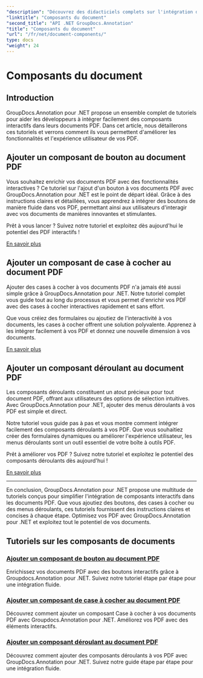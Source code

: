 ```yaml
---
"description": "Découvrez des didacticiels complets sur l'intégration de composants interactifs tels que des boutons, des cases à cocher et des listes déroulantes dans des documents PDF à l'aide de GroupDocs.Annotation .NET."
"linktitle": "Composants du document"
"second_title": "API .NET GroupDocs.Annotation"
"title": "Composants du document"
"url": "/fr/net/document-components/"
type: docs
"weight": 24
---
```


# Composants du document

## Introduction

GroupDocs.Annotation pour .NET propose un ensemble complet de tutoriels pour aider les développeurs à intégrer facilement des composants interactifs dans leurs documents PDF. Dans cet article, nous détaillerons ces tutoriels et verrons comment ils vous permettent d'améliorer les fonctionnalités et l'expérience utilisateur de vos PDF.

## Ajouter un composant de bouton au document PDF

Vous souhaitez enrichir vos documents PDF avec des fonctionnalités interactives ? Ce tutoriel sur l'ajout d'un bouton à vos documents PDF avec GroupDocs.Annotation pour .NET est le point de départ idéal. Grâce à des instructions claires et détaillées, vous apprendrez à intégrer des boutons de manière fluide dans vos PDF, permettant ainsi aux utilisateurs d'interagir avec vos documents de manières innovantes et stimulantes.

Prêt à vous lancer ? Suivez notre tutoriel et exploitez dès aujourd'hui le potentiel des PDF interactifs !

[En savoir plus](./add-button-component-to-pdf/)

## Ajouter un composant de case à cocher au document PDF

Ajouter des cases à cocher à vos documents PDF n'a jamais été aussi simple grâce à GroupDocs.Annotation pour .NET. Notre tutoriel complet vous guide tout au long du processus et vous permet d'enrichir vos PDF avec des cases à cocher interactives rapidement et sans effort.

Que vous créiez des formulaires ou ajoutiez de l'interactivité à vos documents, les cases à cocher offrent une solution polyvalente. Apprenez à les intégrer facilement à vos PDF et donnez une nouvelle dimension à vos documents.

[En savoir plus](./add-checkbox-component-to-pdf/)

## Ajouter un composant déroulant au document PDF

Les composants déroulants constituent un atout précieux pour tout document PDF, offrant aux utilisateurs des options de sélection intuitives. Avec GroupDocs.Annotation pour .NET, ajouter des menus déroulants à vos PDF est simple et direct.

Notre tutoriel vous guide pas à pas et vous montre comment intégrer facilement des composants déroulants à vos PDF. Que vous souhaitiez créer des formulaires dynamiques ou améliorer l'expérience utilisateur, les menus déroulants sont un outil essentiel de votre boîte à outils PDF.

Prêt à améliorer vos PDF ? Suivez notre tutoriel et exploitez le potentiel des composants déroulants dès aujourd'hui !

[En savoir plus](./add-dropdown-component-to-pdf/)

---

En conclusion, GroupDocs.Annotation pour .NET propose une multitude de tutoriels conçus pour simplifier l'intégration de composants interactifs dans les documents PDF. Que vous ajoutiez des boutons, des cases à cocher ou des menus déroulants, ces tutoriels fournissent des instructions claires et concises à chaque étape. Optimisez vos PDF avec GroupDocs.Annotation pour .NET et exploitez tout le potentiel de vos documents.
## Tutoriels sur les composants de documents
### [Ajouter un composant de bouton au document PDF](./add-button-component-to-pdf/)
Enrichissez vos documents PDF avec des boutons interactifs grâce à Groupdocs.Annotation pour .NET. Suivez notre tutoriel étape par étape pour une intégration fluide.
### [Ajouter un composant de case à cocher au document PDF](./add-checkbox-component-to-pdf/)
Découvrez comment ajouter un composant Case à cocher à vos documents PDF avec Groupdocs.Annotation pour .NET. Améliorez vos PDF avec des éléments interactifs.
### [Ajouter un composant déroulant au document PDF](./add-dropdown-component-to-pdf/)
Découvrez comment ajouter des composants déroulants à vos PDF avec GroupDocs.Annotation pour .NET. Suivez notre guide étape par étape pour une intégration fluide.